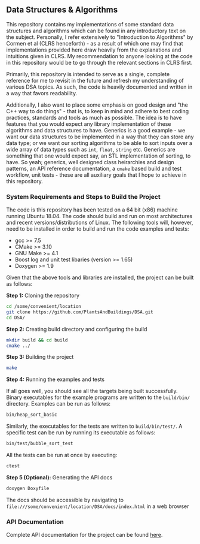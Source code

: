 ## Data Structures & Algorithms

This repository contains my implementations of some standard data structures and algorithms which can be found in any introductory text on the subject. Personally, I refer extensively to "Introduction to Algorithms" by Cormen et al (CLRS henceforth) - as a result of which one may find that implementations provided here draw heavily from the explanations and intuitions given in CLRS. My recommendation to anyone looking at the code in this repository would be to go through the relevant sections in CLRS first.

Primarily, this repository is intended to serve as a single, complete reference for me to revisit in the future and refresh my understanding of various DSA topics. As such, the code is heavily documented and written in a way that favors readability.

Additionally, I also want to place some emphasis on good design and "the C++ way to do things" - that is, to keep in mind and adhere to best coding practices, standards and tools as much as possible. The idea is to have features that you would expect any library implementation of these algorithms and data structures to have. Generics is a good example - we want our data structures to be implemented in a way that they can store any data type; or we want our sorting algorithms to be able to sort inputs over a wide array of data types such as `int`, `float`, `string` etc. Generics are something that one would expect say, an STL implementation of sorting, to have. So yeah; generics, well designed class heirarchies and design patterns, an API reference documentation, a `cmake` based build and test workflow, unit tests - these are all auxiliary goals that I hope to achieve in this repository.

### System Requirements and Steps to Build the Project

The code is this repository has been tested on a 64 bit (x86) machine running Ubuntu 18.04. The code should build and run on most architectures and recent versions/distributions of Linux. The following tools will, however, need to be installed in order to build and run the code examples and tests:
* gcc >= 7.5
* CMake >= 3.10
* GNU Make >= 4.1
* Boost log and unit test libaries (version >= 1.65)
* Doxygen >= 1.9

Given that the above tools and libraries are installed, the project can be built as follows:

**Step 1:** Cloning the repository
``` bash
cd /some/convenient/location
git clone https://github.com/PlantsAndBuildings/DSA.git
cd DSA/
```

**Step 2:** Creating build directory and configuring the build
``` bash
mkdir build && cd build
cmake ../
```

**Step 3:** Building the project
``` bash
make
```
**Step 4:** Running the examples and tests

If all goes well, you should see all the targets being built successfully. Binary executables for the example programs are written to the `build/bin/` directory. Examples can be run as follows:

``` bash
bin/heap_sort_basic
```

Similarly, the executables for the tests are written to `build/bin/test/`. A specific test can be run by running its executable as follows:

``` bash
bin/test/bubble_sort_test
```

All the tests can be run at once by executing:
``` bash
ctest
```

**Step 5 (Optional):** Generating the API docs

``` bash
doxygen Doxyfile
```
The docs should be accessible by navigating to `file:///some/convenient/location/DSA/docs/index.html` in a web browser

### API Documentation

Complete API documentation for the project can be found [here](https://plantsandbuildings.github.io/DSA/).

